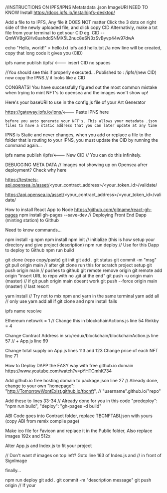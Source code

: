 //INSTRUCTIONS ON IPFS/IPNS  Metatadata .json ImageURI  NEED TO KNOW
Install
https://docs.ipfs.io/install/ipfs-desktop/

Add a file to to IPFS, Any file it DOES NOT matter
    Click the 3 dots on right side of the newly uploaded file, and click copy CID
Alternativly, make a txt file from your terminal to get your CID
    eg. CID -- QmWVBgiGHv8uahddSNMX5L2nuc8eSN3zSvByvp44w97dwA

echo "Hello, world!" > hello.txt
ipfs add hello.txt 
//a new line will be created, copy that long code it gives you (CID)

ipfs name publish /ipfs/ <--- insert CID no spaces

//You should see this if properly executed...
Published to <IPNS>: /ipfs/(new CID)
    now copy the IPNS // it looks like a CID

CONGRATS! You have successfully figured out the most common mistake when trying to mint NFT's to opensea and the images won't show up! 

Here's your baseURI to use in the config.js file of your Art Generator

https://gateway.ipfs.io/ipns/<--- Paste IPNS here

    before you auto generate your NFT's. This allows your metadata .json files to have a static address that you can later update at any time
    
IPNS is Static and never changes, when you add or replace a file to the folder that is routing to your IPNS, you must update the CID by running the command again...

ipfs name publish /ipfs/<--- New CID  // You can do this infinitely. 

DEBUGGING META DATA // Images not showing up on Opensea afrer deployment? Check why here

https://testnets-api.opensea.io/asset/<your_contract_address>/<your_token_id>/validate/ 

https://api.opensea.io/asset/<your_contract_address>/<your_token_id>/validate/

How to install React App to Node https://github.com/gitname/react-gh-pages
npm install gh-pages --save-dev // Deploying Front End Dapp (minting station) to Github

Need to know commands... 

npm install -g npm
npm install
npm init // initialize (this is how setup your directory and give project description)
npm run deploy // Use for this Dapp to deploy to Github
npm run build

git clone (repo copy/paste) 
git init
git add .
git status
git commit -m "msg"
git pull origin main // after git clone run this for scratch project setup
git push origin main // pushes to github
git remote remove origin
git remote add origin "insert URL to repo with no .git at the end"
git push -u origin main (master) // if git push origin main doesnt work
git push --force origin main (master) // last resort

yarn install // Try not to mix npm and yarn in the same terminal
yarn add all // only use yarn add all if git clone and npm install fails

ipfs name resolve

Ethereum netowrk = 1  // Change this in blockchainActions.js line 54
Rinkby = 4

Change Contract Address in src/redux/blockchain/blockchainAction.js line 57 
// + App.js line 69

Change total supply on App.js lines 113 and 123
Change price of each NFT line 71

How to Deploy DAPP the EASY way with free github.io domain https://www.youtube.com/watch?v=pYHTCmhK734 

Add github.io free hosting domain to package.json line 27 // Already done, change to your own
"homepage": "http://TomorrowWontExist.github.io/tbcnft", // "username".github.io/"repo" 

Add these to lines 33-34 // Already done for you in this code
    "predeploy": "npm run build",
    "deploy": "gh-pages -d build"
    
ABI Code goes into Contract folder, replace TBCNFTABI.json with yours (copy ABI from remix compile page)

Make ico file for Favicon and replace it in the Public folder, Also replace images 192x and 512x

Alter App.js and Index.js to fit your project

// Don't want # images on top left? Goto line 163 of Index.js and // in front of SignImage

finally... 

npm run deploy
git add .
git commit -m "description message"
git push origin // If your 

